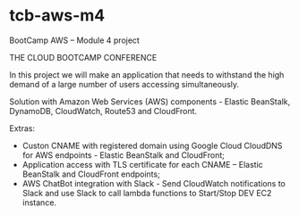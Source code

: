 # tcb-aws-m4
BootCamp AWS – Module 4 project

THE CLOUD BOOTCAMP CONFERENCE

In this project we will make an application that needs to withstand the high demand of a large number of users accessing simultaneously.

Solution with Amazon Web Services (AWS) components - Elastic BeanStalk, DynamoDB, CloudWatch, Route53 and CloudFront.

Extras:
- Custon CNAME with registered domain using Google Cloud CloudDNS for AWS endpoints - Elastic BeanStalk and CloudFront;
- Application access with TLS certificate for each CNAME – Elastic BeanStalk and CloudFront endpoints;
- AWS ChatBot integration with Slack - Send CloudWatch notifications to Slack and use Slack to call lambda functions to Start/Stop DEV EC2 instance.
